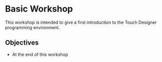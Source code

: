 # Basic Workshop

This workshop is intended to give a first introduction to the Touch Designer programming environment.

## Objectives

* At the end of this workshop
